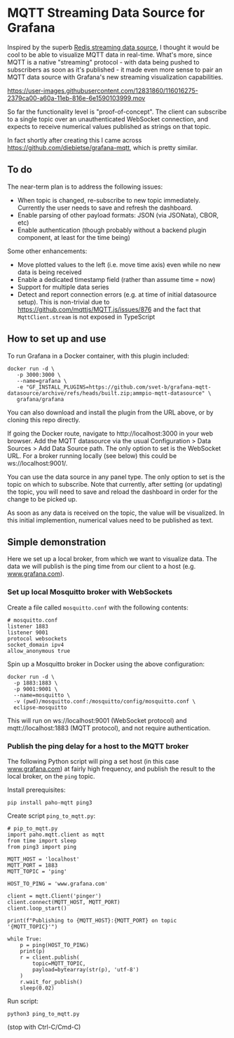 # MQTT Streaming Data Source for Grafana

Inspired by the superb [Redis streaming data source](https://github.com/RedisGrafana/grafana-redis-datasource), I thought it would be cool to be able to visualize MQTT data in real-time. What's more, since MQTT is a native "streaming" protocol - with data being pushed to subscribers as soon as it's published - it made even more sense to pair an MQTT data source with Grafana's new streaming visualization capabilities.

https://user-images.githubusercontent.com/12831860/116016275-2379ca00-a60a-11eb-816e-6e1590103999.mov

So far the functionality level is "proof-of-concept". The client can subscribe to a single topic over an unauthenticated WebSocket connection, and expects to receive numerical values published as strings on that topic.

In fact shortly after creating this I came across https://github.com/diebietse/grafana-mqtt, which is pretty similar.

## To do

The near-term plan is to address the following issues:

- When topic is changed, re-subscribe to new topic immediately. Currently the user needs to save and refresh the dashboard.
- Enable parsing of other payload formats: JSON (via JSONata), CBOR, etc)
- Enable authentication (though probably without a backend plugin component, at least for the time being)

Some other enhancements:

- Move plotted values to the left (i.e. move time axis) even while no new data is being received
- Enable a dedicated timestamp field (rather than assume time = now)
- Support for multiple data series
- Detect and report connection errors (e.g. at time of initial datasource setup). This is non-trivial due to https://github.com/mqttjs/MQTT.js/issues/876 and the fact that `MqttClient.stream` is not exposed in TypeScript

## How to set up and use

To run Grafana in a Docker container, with this plugin included:

```
docker run -d \
   -p 3000:3000 \
   --name=grafana \
   -e "GF_INSTALL_PLUGINS=https://github.com/svet-b/grafana-mqtt-datasource/archive/refs/heads/built.zip;ammpio-mqtt-datasource" \
   grafana/grafana
```

You can also download and install the plugin from the URL above, or by cloning this repo directly.

If going the Docker route, navigate to http://localhost:3000 in your web browser. Add the MQTT datasource via the usual Configuration > Data Sources > Add Data Source path. The only option to set is the WebSocket URL. For a broker running locally (see below) this could be ws://localhost:9001/.

You can use the data source in any panel type. The only option to set is the topic on which to subscribe. Note that currently, after setting (or updating) the topic, you will need to save and reload the dashboard in order for the change to be picked up.

As soon as any data is received on the topic, the value will be visualized. In this initial implemention, numerical values need to be published as text.

## Simple demonstration

Here we set up a local broker, from which we want to visualize data. The data we will publish is the ping time from our client to a host (e.g. www.grafana.com).

### Set up local Mosquitto broker with WebSockets

Create a file called `mosquitto.conf` with the following contents:

```
# mosquitto.conf
listener 1883
listener 9001
protocol websockets
socket_domain ipv4
allow_anonymous true
```

Spin up a Mosquitto broker in Docker using the above configuration:

```
docker run -d \
  -p 1883:1883 \
  -p 9001:9001 \
  --name=mosquitto \
  -v (pwd)/mosquitto.conf:/mosquitto/config/mosquitto.conf \
  eclipse-mosquitto
```

This will run on ws://localhost:9001 (WebSocket protocol) and mqtt://localhost:1883 (MQTT protocol), and not require authentication.

### Publish the ping delay for a host to the MQTT broker

The following Python script will ping a set host (in this case www.grafana.com) at fairly high frequency, and publish the result to the local broker, on the `ping` topic.

Install prerequisites:

```
pip install paho-mqtt ping3
```

Create script `ping_to_mqtt.py`:

```
# pip_to_mqtt.py
import paho.mqtt.client as mqtt
from time import sleep
from ping3 import ping

MQTT_HOST = 'localhost'
MQTT_PORT = 1883
MQTT_TOPIC = 'ping'

HOST_TO_PING = 'www.grafana.com'

client = mqtt.Client('pinger')
client.connect(MQTT_HOST, MQTT_PORT)
client.loop_start()

print(f"Publishing to {MQTT_HOST}:{MQTT_PORT} on topic '{MQTT_TOPIC}'")

while True:
    p = ping(HOST_TO_PING)
    print(p)
    r = client.publish(
        topic=MQTT_TOPIC,
        payload=bytearray(str(p), 'utf-8')
    )
    r.wait_for_publish()
    sleep(0.02)
```

Run script:

```
python3 ping_to_mqtt.py
```

(stop with Ctrl-C/Cmd-C)
